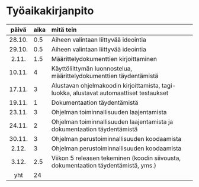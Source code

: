 # Työaikakirjanpito

| päivä | aika | mitä tein  |
| :-----:|:-----| :-----|
| 28.10. | 0.5  | Aiheen valintaan liittyvää ideointia |
| 29.10. | 0.5  | Aiheen valintaan liittyvää ideointia |
|  2.11. | 1.5  | Määrittelydokumenttien kirjoittaminen |
| 10.11. |   4  | Käyttöliittymän luonnostelua, määrittelydokumenttien täydentämistä |
| 17.11. |   3  | Alustavan ohjelmakoodin kirjoittamista, tagi-luokka, alustavat automaattiset testaukset |
| 19.11. |   1  | Dokumentaation täydentämistä |
| 23.11. |   3  | Ohjelman toiminnallisuuden laajentamista |
| 24.11. |   2  | Ohjelman toiminnallisuuden laajentamista ja dokumentaation täydentämistä |
| 30.11. |   3  | Ohjelman perustoiminnallisuuden koodaamista |
| 2.12. |   3  | Ohjelman perustoiminnallisuuden koodaamista |
| 3.12. |   2.5  | Viikon 5 releasen tekeminen (koodin siivousta, dokumentaation täydentämistä, yms.) |
| yht    | 24 | |
